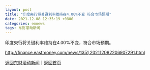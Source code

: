 ```yaml
---
layout: post
title: "印度央行将关键利率维持在4.00%不变 符合市场预期"
date: 2021-12-08 12:35:19 +0800
categories: emnews
tags: 东财滚动新闻
---
```


印度央行将关键利率维持在4.00%不变，符合市场预期。

<http://finance.eastmoney.com/news/1351,202112082206907291.html>

[返回东财滚动新闻](//finews.withounder.com/emnews/)｜[返回首页](//finews.withounder.com/)